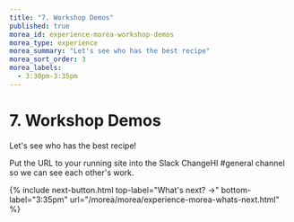 ```yaml
---
title: "7. Workshop Demos"
published: true
morea_id: experience-morea-workshop-demos
morea_type: experience
morea_summary: "Let's see who has the best recipe"
morea_sort_order: 3
morea_labels:
  - 3:30pm-3:35pm
---
```


# 7. Workshop Demos

Let's see who has the best recipe! 

Put the URL to your running site into the Slack ChangeHI #general channel so we can see each other's work.

{% include next-button.html
top-label="What's next? ->"
bottom-label="3:35pm"
url="/morea/morea/experience-morea-whats-next.html" %}

